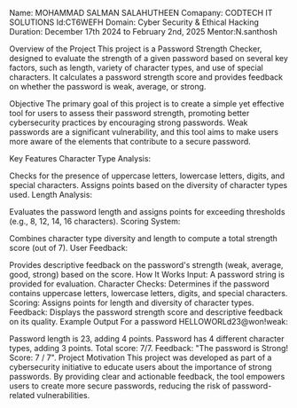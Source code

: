 Name:  MOHAMMAD SALMAN SALAHUTHEEN
Comapany: CODTECH IT SOLUTIONS
Id:CT6WEFH
Domain: Cyber Security & Ethical Hacking
Duration: December 17th 2024 to February 2nd, 2025
Mentor:N.santhosh

Overview of the Project
This project is a Password Strength Checker, designed to evaluate the strength of a given password based on several key factors, such as length, variety of character types, and use of special characters. It calculates a password strength score and provides feedback on whether the password is weak, average, or strong.

Objective
The primary goal of this project is to create a simple yet effective tool for users to assess their password strength, promoting better cybersecurity practices by encouraging strong passwords. Weak passwords are a significant vulnerability, and this tool aims to make users more aware of the elements that contribute to a secure password.

Key Features
Character Type Analysis:

Checks for the presence of uppercase letters, lowercase letters, digits, and special characters.
Assigns points based on the diversity of character types used.
Length Analysis:

Evaluates the password length and assigns points for exceeding thresholds (e.g., 8, 12, 14, 16 characters).
Scoring System:

Combines character type diversity and length to compute a total strength score (out of 7).
User Feedback:

Provides descriptive feedback on the password's strength (weak, average, good, strong) based on the score.
How It Works
Input: A password string is provided for evaluation.
Character Checks:
Determines if the password contains uppercase letters, lowercase letters, digits, and special characters.
Scoring:
Assigns points for length and diversity of character types.
Feedback:
Displays the password strength score and descriptive feedback on its quality.
Example Output
For a password HELLOWORLd23@won!weak:

Password length is 23, adding 4 points.
Password has 4 different character types, adding 3 points.
Total score: 7/7.
Feedback: "The password is Strong! Score: 7 / 7".
Project Motivation
This project was developed as part of a cybersecurity initiative to educate users about the importance of strong passwords. By providing clear and actionable feedback, the tool empowers users to create more secure passwords, reducing the risk of password-related vulnerabilities.
